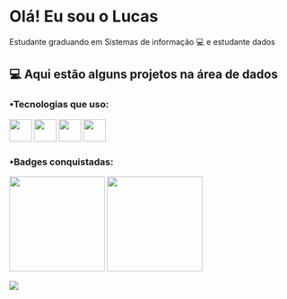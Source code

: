 # Olá! Eu sou o Lucas 
Estudante graduando em Sistemas de informação 💻 e estudante dados

## 💻 Aqui  estão alguns projetos na área de dados
  
### •Tecnologias que uso: 
<img src="https://cdn.jsdelivr.net/gh/devicons/devicon/icons/python/python-original.svg" width=40px /> <img src="https://cdn.jsdelivr.net/gh/devicons/devicon/icons/mysql/mysql-original-wordmark.svg" width=40px /> <img src="https://cdn.jsdelivr.net/gh/devicons/devicon/icons/pandas/pandas-original-wordmark.svg" width=40px /> <img src="https://cdn.jsdelivr.net/gh/devicons/devicon/icons/jupyter/jupyter-original-wordmark.svg" width=40px />

  
  
 ### •Badges conquistadas:<div>
<img src="https://user-images.githubusercontent.com/83434422/168397230-7db90d1d-5998-487c-9fdb-4ae2f5d5706a.png" width="170px" /> <img src="https://user-images.githubusercontent.com/83434422/172680710-97ef966e-bb7a-46ec-86a3-e5c2368586a8.png" width="170px" />
</div>

  <a href="https://www.linkedin.com/in/lucas-souza-296126218/" target="_blank"><img src="https://img.shields.io/badge/-LinkedIn-%230077B5?style=for-the-badge&logo=linkedin&logoColor=white" target="_blank"></a> 
  

